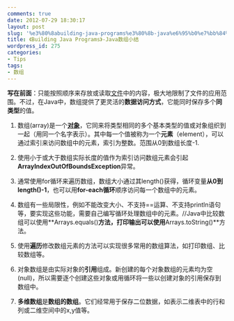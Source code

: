 ```yaml
---
comments: true
date: 2012-07-29 18:30:17
layout: post
slug: '%e3%80%8abuilding-java-programs%e3%80%8b-java%e6%95%b0%e7%bb%84%e5%b0%8f%e7%bb%93'
title: 《Building Java Programs》-Java数组小结
wordpress_id: 275
categories:
- Tips
tags:
- 数组
---
```


**写在前面**：只能按照顺序来存放或读取[文件](http://baham.co/07_28_241.html)中的内容，极大地限制了文件的应用范围。不过，在Java中，数组提供了更灵活的**数据访问方式**，它能同时保存多个**同类型**的值。



	
  1. 数组(array)是一个[**对象**](http://baham.co/07_25_221.html)，它同来将类型相同的多个基本类型的值或对象组织到一起（用同一个名字表示）。其中每一个值被称为一个**元素**（element），可以通过索引来访问数组中的元素，索引为整数。范围从0到数组长度-1.

	
  2. 使用小于或大于数组实际长度的值作为索引访问数组元素会引起**ArrayIndexOutOfBoundsException**异常。

	
  3. 通常使用for循环来遍历数组，数组大小通过其length()获得，循环变量**从0到length()-1**，也可以用**for-each循环**顺序访问每一个数组中的元素。

	
  4. 数组有一些局限性，例如不能改变大小、不支持==运算、不支持println语句等，要实现这些功能，需要自己编写循环处理数组中的元素。//Java中比较数组可以使用**Arrays.equals()**方法，打印输出可以使用**Arrays.toString()**方法。

	
  5. 使用**遍历**修改数组元素的方法可以实现很多常用的数组算法，如打印数组、比较数组等。

	
  6. 对象数组是由实际对象的**引用**组成。新创建的每个对象数组的元素均为空(null)，所以需要逐个创建这些对象或用循环将一些以创建对象的引用保存到数组中。

	
  7. **多维数组**是**数组的数组**。它们经常用于保存二位数据，如表示二维表中的行和列或二维空间中的x,y值等。



